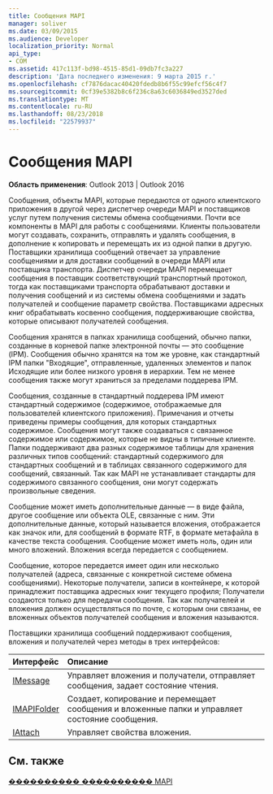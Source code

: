```yaml
---
title: Сообщения MAPI
manager: soliver
ms.date: 03/09/2015
ms.audience: Developer
localization_priority: Normal
api_type:
- COM
ms.assetid: 417c113f-bd98-4515-85d1-09db7fc3a227
description: 'Дата последнего изменения: 9 марта 2015 г.'
ms.openlocfilehash: cf7876dacac40420fdedb8b6f55c99efcf56c4f7
ms.sourcegitcommit: 0cf39e5382b8c6f236c8a63c6036849ed3527ded
ms.translationtype: MT
ms.contentlocale: ru-RU
ms.lasthandoff: 08/23/2018
ms.locfileid: "22579937"
---
```

# <a name="mapi-messages"></a>Сообщения MAPI

  
  
**Область применения**: Outlook 2013 | Outlook 2016 
  
Сообщения, объекты MAPI, которые передаются от одного клиентского приложения в другой через диспетчер очереди MAPI и поставщиков услуг путем получения системы обмена сообщениями. Почти все компоненты в MAPI для работы с сообщениями. Клиенты пользователи могут создавать, сохранить, отправлять и удалять сообщения, в дополнение к копировать и перемещать их из одной папки в другую. Поставщики хранилища сообщений отвечает за управление сообщениями и для доставки сообщений в очереди MAPI или поставщика транспорта. Диспетчер очереди MAPI перемещает сообщения в поставщик соответствующий транспортный протокол, тогда как поставщиками транспорта обрабатывают доставки и получения сообщений и из системы обмена сообщениями и задать получателей и сообщение параметр свойства. Поставщиками адресных книг обрабатывать косвенно сообщения, поддерживающие свойства, которые описывают получателей сообщения.
  
Сообщения хранятся в папках хранилища сообщений, обычно папки, созданные в корневой папке электронной почты — это сообщение (IPM). Сообщения обычно хранятся на том же уровне, как стандартный IPM папки "Входящие", отправленные, удаленных элементов и папок Исходящие или более низкого уровня в иерархии. Тем не менее сообщения также могут храниться за пределами поддерева IPM.
  
Сообщения, созданные в стандартный поддерева IPM имеют стандартный содержимое (содержимое, отображаемые для пользователей клиентского приложения). Примечания и отчеты приведены примеры сообщения, для которых стандартных содержимое. Сообщения могут также создаваться с связанное содержимое или содержимое, которые не видны в типичные клиенте. Папки поддерживают два разных содержимое таблицы для хранения различных типов сообщений: стандартный содержимого для стандартных сообщений и в таблицах связанного содержимого для сообщений, связанный. Так как MAPI не устанавливает стандарты для содержимого связанного сообщения, они могут содержать произвольные сведения. 
  
Сообщение может иметь дополнительные данные — в виде файла, другое сообщение или объекта OLE, связанные с ним. Эти дополнительные данные, который называется вложения, отображается как значок или, для сообщений в формате RTF, в формате метафайла в качестве текста сообщения. Сообщение может иметь ноль, один или много вложений. Вложения всегда передается с сообщением.
  
Сообщение, которое передается имеет один или несколько получателей (адреса, связанные с конкретной системе обмена сообщениями). Некоторые получатели, записи в контейнере, к которой принадлежит поставщика адресных книг текущего профиля; Получатели создаются только для передачи сообщения. Так как получателей и вложения должен осуществляться по почте, с которым они связаны, ее вложенных объектов получателей сообщения и вложения называются. 
  
Поставщики хранилища сообщений поддерживают сообщения, вложения и получателей через методы в трех интерфейсов: 
  
|**Интерфейс**|**Описание**|
|:-----|:-----|
|[IMessage](imessageimapiprop.md) <br/> |Управляет вложения и получатели, отправляет сообщения, задает состояние чтения.  <br/> |
|[IMAPIFolder](imapifolderimapicontainer.md) <br/> |Создает, копирование и перемещает сообщения и вложенные папки и управляет состояние сообщения.  <br/> |
|[IAttach](iattachimapiprop.md) <br/> |Управляет свойства вложения.  <br/> |
   
## <a name="see-also"></a>См. также



[���������� ���������� MAPI](mapi-application-development.md)

